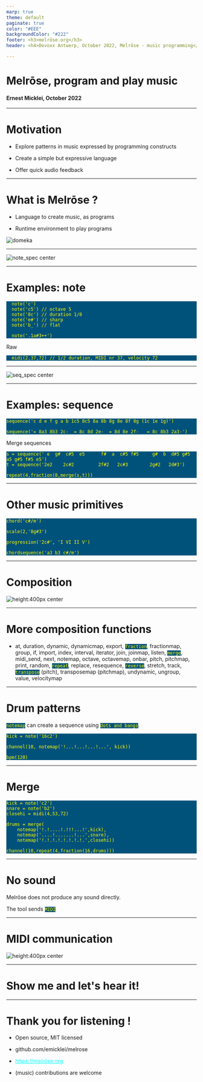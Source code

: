 ```yaml
---
marp: true
theme: default
paginate: true
color: "#EEE"
backgroundColor: "#222"
footer: <h3>melrōse.org</h3>
header: <h4>Devoxx Antwerp, October 2022, Melrōse - music programming</h4>

---
```

# Melrōse, program and play music

#### Ernest Micklei, October 2022

<style>
pre,code {
  background: #00527A;
  color: yellow;
}
a {
  color: cyan;
}
img[alt~="center"] {
  display: block;
  margin: 0 auto;
}
</style>
<script src="slides/play.js"></script>

---
# Motivation

- Explore patterns in music expressed by programming constructs

- Create a simple but expressive language

- Offer quick audio feedback

---
# What is Melrōse ?

- Language to create music, as programs

- Runtime environment to play programs

![domeka](img/domeka.png)

---
![note_spec center](img/note.png)

---
# Examples: note

      note('c') 
      note('c5') // octave 5
      note('8c') // duration 1/8
      note('e#') // sharp
      note('b_') // flat

      note('.1a#3++')

Raw

      midi(2,37,72) // 1/2 duration, MIDI nr 37, velocity 72  

---
![seq_spec center](img/sequence.png)

---
# Examples: sequence

    sequence('c d e f g a b 1c5 8c5 8a 8b 8g 8e 8f 8g (1c 1e 1g)')

    sequence('= 8a3 8b3 2c-  = 8c 8d 2e-  = 8d 8e 2f-   = 8c 8b3 2a3-')


Merge sequences

    s = sequence(' e  g#  c#5  e5      f#  a  c#5 f#5     g#  b  d#5 g#5   a5 g#5 f#5 e5')
    t = sequence('2e2    2c#2         2f#2   2c#3        2g#2   2d#3')

    repeat(4,fraction(8,merge(s,t)))

---
# Other music primitives

    chord('c#/m')

    scale(2,'8g#3')

    progression('2c#', 'I VI II V')

    chordsequence('a3 b3 c#/m')

---
# Composition

![height:400px center](img/composition.png)

---
# More composition functions

- at, duration, dynamic, dynamicmap, export, `fraction`, fractionmap, group, if, import, index, interval, iterator, join, joinmap, listen, `merge`, midi_send, next, notemap, octave, octavemap, onbar, pitch, pitchmap, print, random, `repeat`, replace, resequence, `reverse`, stretch, track, `transpose` (pitch), transposemap (pitchmap), undynamic, ungroup, value, velocitymap

---
# Drum patterns

`notemap` can create a sequence using `dots and bangs`.
    
    kick = note('16c2')

    channel(10, notemap('!...!...!...!...', kick))

    bpm(120)

---
# Merge

    kick = note('c2')
    snare = note('b2')
    closehi = midi(4,53,72)

    drums = merge(
        notemap('!.!....!.!!!...!',kick),
        notemap('....!.......!...',snare),
        notemap('!.!.!.!.!.!.!.!.',closehi))

    channel(10,repeat(4,fraction(16,drums)))

---
# No sound

Melrōse does not produce any sound directly.

The tool sends `MIDI`

---
# MIDI communication

![height:400px center ](img/melrose-port-daw.png)

---
# Show me and let's hear it!

---
# Thank you for listening !

- Open source, MIT licensed

- github.com/emicklei/melrose

- https://melrōse.org

- (music) contributions are welcome

